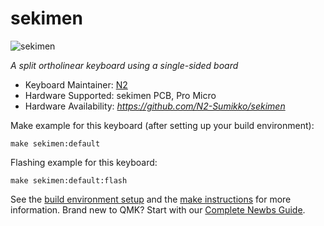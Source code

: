 # sekimen

![sekimen](https://user-images.githubusercontent.com/54104281/99900616-f724ef00-2cf3-11eb-879d-2e4c56668689.jpg)

*A split ortholinear keyboard using a single-sided board*

* Keyboard Maintainer: [N2](https://github.com/N2-Sumikko)
* Hardware Supported: sekimen PCB, Pro Micro
* Hardware Availability: *https://github.com/N2-Sumikko/sekimen*

Make example for this keyboard (after setting up your build environment):

    make sekimen:default

Flashing example for this keyboard:

    make sekimen:default:flash

See the [build environment setup](https://docs.qmk.fm/#/getting_started_build_tools) and the [make instructions](https://docs.qmk.fm/#/getting_started_make_guide) for more information. Brand new to QMK? Start with our [Complete Newbs Guide](https://docs.qmk.fm/#/newbs).
